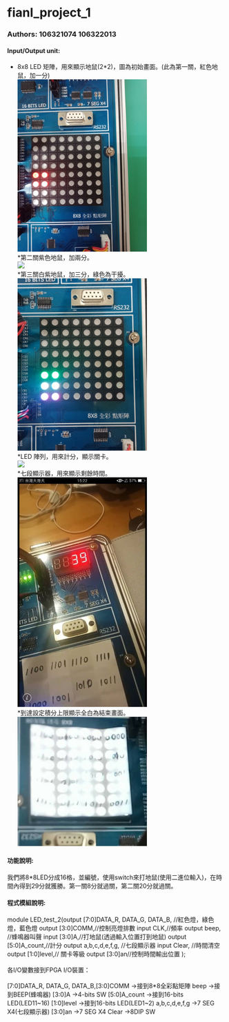 # fianl_project_1
### Authors: 106321074 106322013

#### Input/Output unit:<br> 
* 8x8 LED 矩陣，用來顯示地鼠(2*2)，圖為初始畫面。(此為第一關，紅色地鼠，加一分)<br>
<img src="https://github.com/liyunyun026/fianl_project_1/blob/master/images/first.jpg" width="300"/><br>
*第二關紫色地鼠，加兩分。<br>
<img src="https://github.com/liyunyun026/fianl_project_1/blob/master/images/second1j4b06su3.jpg" width="300"/><br>
*第三關白紫地鼠，加三分，綠色為干擾。<br>
<img src="https://github.com/liyunyun026/fianl_project_1/blob/master/images/third.jpg" width="300"/><br>
*LED 陣列，用來計分，顯示關卡。<br>
<img src="https://github.com/liyunyun026/fianl_project_1/blob/master/images/score.jpg" width="300"/><br>
*七段顯示器，用來顯示剩餘時間。<br>
<img src="https://github.com/liyunyun026/fianl_project_1/blob/master/images/time.jpg" width="300"/><br>
*到達設定積分上限顯示全白為結束畫面。<br>
<img src="https://github.com/liyunyun026/fianl_project_1/blob/master/images/end.jpg" width="300"/><br>

#### 功能說明:<br>
我們將8*8LED分成16格，並編號，使用switch來打地鼠(使用二進位輸入)，在時間內得到29分就獲勝。第一關8分就過關，第二關20分就過關。<br>

#### 程式模組說明:<br>
module LED_test_2(output [7:0]DATA_R, DATA_G, DATA_B, //紅色燈，綠色燈，藍色燈
		  output [3:0]COMM,//控制亮燈排數
		  input CLK,//頻率 
		  output beep, //蜂鳴器叫聲
		  input [3:0]A,//打地鼠(透過輸入位置打到地鼠)
		  output [5:0]A_count,//計分
		  output a,b,c,d,e,f,g, //七段顯示器
		  input Clear, //時間清空
		  output [1:0]level,// 關卡等級
		  output [3:0]an//控制時間輸出位置
                   );<br><br>
各I/O變數接到FPGA I/O裝置：   <br>              
[7:0]DATA_R, DATA_G, DATA_B,[3:0]COMM ->接到8*8全彩點矩陣
beep ->接到BEEP(蜂鳴器)
[3:0]A ->4-bits SW
[5:0]A_count ->接到16-bits LED(LED11~16)
[1:0]level ->接到16-bits LED(LED1~2)
a,b,c,d,e,f,g ->7 SEG X4(七段顯示器)
[3:0]an ->7 SEG X4
Clear ->8DIP SW
                   
